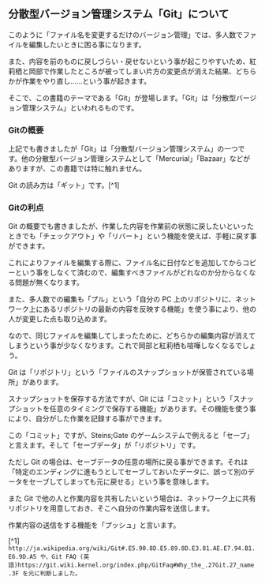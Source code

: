 ## 分散型バージョン管理システム「Git」について

このように「ファイル名を変更するだけのバージョン管理」では、多人数でファイルを編集したいときに困る事になります。

また、内容を前のものに戻しづらい・戻せないという事が起こりやすいため、紅莉栖と岡部で作業したところが被ってしまい片方の変更点が消えた結果、どちらかが作業をやり直し……という事が起きます。

そこで、この書籍のテーマである「Git」が登場します。「Git」は「分散型バージョン管理システム」といわれるものです。

### Gitの概要

上記でも書きましたが「Git」は「分散型バージョン管理システム」の一つです。他の分散型バージョン管理システムとして「Mercurial」「Bazaar」などがありますが、この書籍では特に触れません。

Git の読み方は「ギット」です。[^1]

### Gitの利点

Git の概要でも書きましたが、作業した内容を作業前の状態に戻したいといったときでも「チェックアウト」や「リバート」という機能を使えば、手軽に戻す事ができます。

これによりファイルを編集する際に、ファイル名に日付などを追加してからコピーという事をしなくて済むので、編集すべきファイルがどれなのか分からなくなる問題が無くなります。

また、多人数での編集も「プル」という「自分の PC 上のリポジトリに、ネットワーク上にあるリポジトリの最新の内容を反映する機能」を使う事により、他の人が変更した点も取り込めます。

なので、同じファイルを編集してしまったために、どちらかの編集内容が消えてしまうという事が少なくなります。これで岡部と紅莉栖も喧嘩しなくなるでしょう。

Git は「リポジトリ」という「ファイルのスナップショットが保管されている場所」があります。

スナップショットを保存する方法ですが、Git には「コミット」という「スナップショットを任意のタイミングで保存する機能」があります。その機能を使う事により、自分がした作業を記録する事ができます。

この「コミット」ですが、Steins;Gate のゲームシステムで例えると「セーブ」と言えます。そして「セーブデータ」が「リポジトリ」です。

ただし Git の場合は、セーブデータの任意の場所に戻る事ができます。それは「特定のエンディングに進もうとしてセーブしておいたデータに、誤って別のデータをセーブしてしまっても元に戻せる」という事を意味します。

また Git で他の人と作業内容を共有したいという場合は、ネットワーク上に共有リポジトリを用意しておき、そこへ自分の作業内容を送信します。

作業内容の送信をする機能を「プッシュ」と言います。

[^1] `http://ja.wikipedia.org/wiki/Git#.E5.90.8D.E5.89.8D.E3.81.AE.E7.94.B1.E6.9D.A5 や、Git FAQ (英語)https://git.wiki.kernel.org/index.php/GitFaq#Why_the_.27Git.27_name.3F を元に判断しました。`
